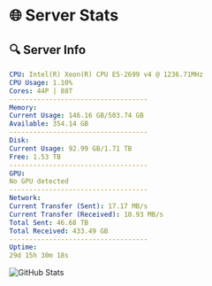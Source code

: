 # 🌐 Server Stats
## 🔍 Server Info
```yaml
CPU: Intel(R) Xeon(R) CPU E5-2699 v4 @ 1236.71MHz
CPU Usage: 1.10%
Cores: 44P | 88T
-----------------------------------
Memory:
Current Usage: 146.16 GB/503.74 GB
Available: 354.14 GB
-----------------------------------
Disk:
Current Usage: 92.99 GB/1.71 TB
Free: 1.53 TB
-----------------------------------
GPU:
No GPU detected
-----------------------------------
Network:
Current Transfer (Sent): 17.17 MB/s
Current Transfer (Received): 10.93 MB/s
Total Sent: 46.68 TB
Total Received: 433.49 GB
-----------------------------------
Uptime:
29d 15h 30m 18s
```
![GitHub Stats](https://img.shields.io/badge/Updated-2025-04-06_12:53:07-blue)